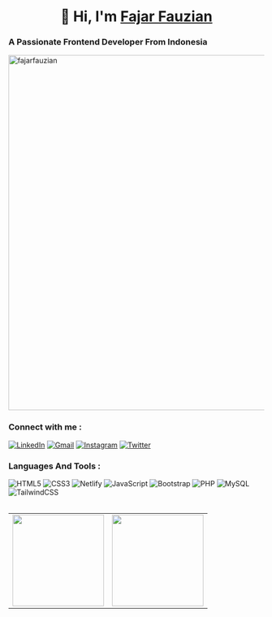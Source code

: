 <!-- ### Hi there 👋 -->

<h1 align="center">
  👋 Hi, I'm 
<a href="https://www.instagram.com/zfosix/">
  Fajar Fauzian
</a>
<h3 >A Passionate Frontend Developer From Indonesia</h3>
<img src="img/Computer.gif" alt="fajarfauzian" hight="300" width="700" alt="GIF" align="center">
</h1

<div align="left">
    <h3>Connect with me :</h3>
    <a href="https://www.linkedin.com/in/fajar-fauzian-153220277/"
    ><img
      alt="LinkedIn"
      src="https://img.shields.io/badge/linkedin-%230077B5.svg?style=for-the-badge&logo=linkedin&logoColor=white"
  /></a>
  <a href="mailto:fajarfauzian53@gmail.com"
    ><img
      alt="Gmail"
      src="https://img.shields.io/badge/Gmail-D14836?style=for-the-badge&logo=gmail&logoColor=white"
  /></a>
  <a href="https://www.instagram.com/zfosix/"
    ><img
      alt="Instagram"
      src="https://img.shields.io/badge/Instagram-E4405F?style=for-the-badge&logo=instagram&logoColor=white"
  /></a>
  <a href="https://twitter.com/justtzyn_"
    ><img
      alt="Twitter"
      src="https://img.shields.io/badge/Twitter-2CA5E0?style=for-the-badge&logo=twitter&logoColor=white"
  /></a>
  </div>  
  </p>

  <h3 align="left">Languages And Tools :</h3>

  <div align="left">
    <img
    alt="HTML5"
    src="https://img.shields.io/badge/html5-%23E34F26.svg?style=for-the-badge&logo=html5&logoColor=white"
  />
  <img
    alt="CSS3"
    src="https://img.shields.io/badge/css3-%231572B6.svg?style=for-the-badge&logo=css3&logoColor=white"
  />
  <img
    alt="Netlify"
    src="https://img.shields.io/badge/Netlify-00C7B7?style=for-the-badge&logo=netlify&logoColor=white"
  />
  <img
  alt="JavaScript"
  src="https://img.shields.io/badge/javascript-%23323330.svg?style=for-the-badge&logo=javascript&logoColor=%23F7DF1E"
  />
  <img
  alt="Bootstrap"
  src="https://img.shields.io/badge/bootstrap-%23563D7C.svg?style=for-the-badge&logo=bootstrap&logoColor=white"
  />
  <img
  alt="PHP"
  src="https://img.shields.io/badge/php-%23777BB4.svg?style=for-the-badge&logo=php&logoColor=white"
  />
  <img
  alt="MySQL"
  src="https://img.shields.io/badge/mysql-%2300f.svg?style=for-the-badge&logo=mysql&logoColor=white"
/>
  <img
    alt="TailwindCSS"
    src="https://img.shields.io/badge/Tailwind_CSS-38B2AC?style=for-the-badge&logo=tailwind-css&logoColor=white"
  />
  </div>
  <br>

  <table align="left">
    <tr>
      <td>
        <img height="180em" src="https://github-readme-stats-eight-theta.vercel.app/api?username=fajarfauzian&show_icons=true&theme=algolia&include_all_commits=true&count_private=true"/>  
      </td>
      <td>
        <img height="180em" src="https://github-readme-stats-eight-theta.vercel.app/api/top-langs/?username=fajarfauzian&layout=compact&langs_count=8&theme=algolia"/>
      </td>
    </tr> 
    </table>

